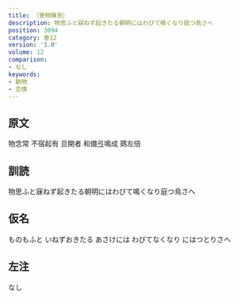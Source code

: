 ```yaml
---
title: （寄物陳思）
description: 物思ふと寐ねず起きたる朝明にはわびて鳴くなり庭つ鳥さへ
position: 3094
category: 巻12
version: '1.0'
volume: 12
comparison:
- なし
keywords:
- 動物
- 恋情
---
```


## 原文

物念常 不宿起有 旦開者 和備弖鳴成 鶏左倍

## 訓読

物思ふと寐ねず起きたる朝明にはわびて鳴くなり庭つ鳥さへ

## 仮名

ものもふと いねずおきたる あさけには わびてなくなり にはつとりさへ

## 左注

なし
